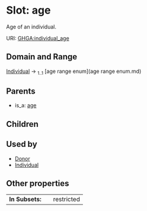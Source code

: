 
# Slot: age


Age of an individual.

URI: [GHGA:individual_age](https://w3id.org/GHGA/individual_age)


## Domain and Range

[Individual](Individual.md) &#8594;  <sub>1..1</sub> [age range enum](age range enum.md)

## Parents

 *  is_a: [age](age.md)

## Children


## Used by

 * [Donor](Donor.md)
 * [Individual](Individual.md)

## Other properties

|  |  |  |
| --- | --- | --- |
| **In Subsets:** | | restricted |

